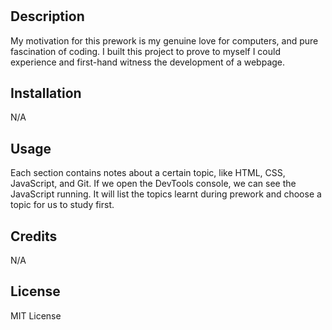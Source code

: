# <PreWork Study Guide Webpage>

## Description

My motivation for this prework is my genuine love for computers, and pure fascination of coding. I built this project to prove to myself I could experience and first-hand witness the development of a webpage.

## Installation

N/A

## Usage

Each section contains notes about a certain topic, like HTML, CSS, JavaScript, and Git. If we open the DevTools console, we can see the JavaScript running. It will list the topics learnt during prework and choose a topic for us to study first.

## Credits

N/A

## License

MIT License

